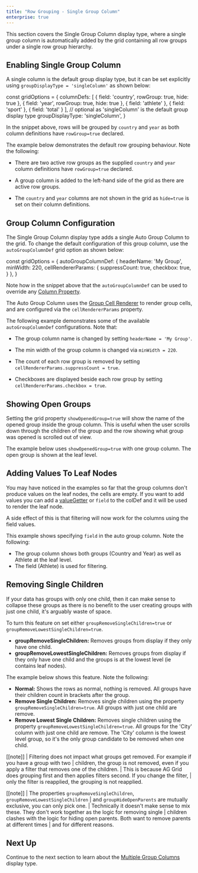 ```yaml
---
title: "Row Grouping - Single Group Column"
enterprise: true
---
```


This section covers the Single Group Column display type, where a single group column is automatically added by the grid
containing all row groups under a single row group hierarchy.

<image-caption src="grouping-single-group-column/resources/single-group-column.png" alt="Single Group Column" maxWidth="80%" constrained="true" centered="true"></image-caption>

## Enabling Single Group Column

A single column is the default group display type, but it can be set explicitly using `groupDisplayType = 'singleColumn'` as shown below:

<snippet spaceBetweenProperties="true">
const gridOptions = {
    columnDefs: [
        { field: 'country', rowGroup: true, hide: true },
        { field: 'year', rowGroup: true, hide: true },
        { field: 'athlete' },
        { field: 'sport' },
        { field: 'total' }
    ],
    // optional as 'singleColumn' is the default group display type
    groupDisplayType: 'singleColumn',
}
</snippet>

In the snippet above, rows will be grouped by `country` and `year` as both column definitions have `rowGroup=true` declared.

The example below demonstrates the default row grouping behaviour. Note the following:

- There are two active row groups as the supplied `country` and `year` column definitions have `rowGroup=true` declared.

- A group column is added to the left-hand side of the grid as there are active row groups.

- The `country` and `year` columns are not shown in the grid as `hide=true` is set on their column definitions.

<grid-example title='Enabling Single Group Column' name='enabling-single-group-column' type='generated' options='{ "enterprise": true, "exampleHeight": 540, "modules": ["clientside", "rowgrouping"] }'></grid-example>

## Group Column Configuration  

The Single Group Column display type adds a single Auto Group Column to the grid. To change the default configuration
of this group column, use the `autoGroupColumnDef` grid option as shown below:

<snippet>
const gridOptions = {
    autoGroupColumnDef: {
        headerName: 'My Group',
        minWidth: 220,
        cellRendererParams: {
            suppressCount: true,
            checkbox: true,
        }
    },
}
</snippet>

Note how in the snippet above that the `autoGroupColumnDef` can be used to override any [Column Property](/column-definitions/). 

The Auto Group Column uses the [Group Cell Renderer](/group-cell-renderer/) to render group cells, and are configured via the `cellRendererParams` property.

The following example demonstrates some of the available `autoGroupColumnDef` configurations. Note that:

- The group column name is changed by setting `headerName = 'My Group'`.

- The min width of the group column is changed via `minWidth = 220`.  

- The count of each row group is removed by setting `cellRendererParams.suppressCount = true`.

- Checkboxes are displayed beside each row group by setting `cellRendererParams.checkbox = true`.

<grid-example title='Single Group Column Configuration' name='single-group-column-configuration' type='generated' options='{ "enterprise": true, "exampleHeight": 515, "modules": ["clientside", "rowgrouping"] }'></grid-example>

## Showing Open Groups

Setting the grid property `showOpenedGroup=true` will show the name of the opened group inside the group column.
This is useful when the user scrolls down through the children of the group and the row showing what group
was opened is scrolled out of view.

The example below uses `showOpenedGroup=true` with one group column. The open group is shown at the leaf level.

<grid-example title='Show Opened Groups' name='show-opened-group' type='generated' options='{ "enterprise": true, "exampleHeight": 515, "modules": ["clientside", "rowgrouping"] }'></grid-example>

## Adding Values To Leaf Nodes

You may have noticed in the examples so far that the group columns don't produce values on the leaf nodes, the cells are empty. If you want to add values you can add a [valueGetter](/value-getters/) or `field` to the colDef and it will be used to render the leaf node.

A side effect of this is that filtering will now work for the columns using the field values.

This example shows specifying `field` in the auto group column. Note the following:

- The group column shows both groups (Country and Year) as well as Athlete at the leaf level.
- The field (Athlete) is used for filtering.

<grid-example title='Adding Values To Leaf Nodes' name='adding-values-to-leaf-nodes' type='generated' options='{ "enterprise": true, "exampleHeight": 515, "modules": ["clientside", "rowgrouping", "menu", "columnpanel", "setfilter"] }'></grid-example>

## Removing Single Children

If your data has groups with only one child, then it can make sense to collapse these groups as there is no benefit to the user creating groups with just one child, it's arguably waste of space.

To turn this feature on set either `groupRemoveSingleChildren=true` or `groupRemoveLowestSingleChildren=true`.

- **groupRemoveSingleChildren:** Removes groups from display if they only have one child.
- **groupRemoveLowestSingleChildren:** Removes groups from display if they only have one child and the groups is at the lowest level (ie contains leaf nodes).

The example below shows this feature. Note the following:

- **Normal:** Shows the rows as normal, nothing is removed. All groups have their children count in brackets after the group.
- **Remove Single Children:** Removes single children using the property `groupRemoveSingleChildren=true`. All groups with just one child are remove.
- **Remove Lowest Single Children:** Removes single children using the property `groupRemoveLowestSingleChildren=true`. All groups for the 'City' column with just one child are remove. The 'City' column is the lowest level group, so it's the only group candidate to be removed when one child.

<grid-example title='Removing Single Children' name='remove-single-children' type='vanilla' options='{ "enterprise": true, "exampleHeight": 540, "modules":["clientside", "rowgrouping", "menu", "columnpanel", "setfilter"] }'></grid-example>

[[note]]
| Filtering does not impact what groups get removed. For example if you have a group with two
| children, the group is not removed, even if you apply a filter that removes one of the children.
| This is because AG Grid does grouping first and then applies filters second. If you change the filter,
| only the filter is reapplied, the grouping is not reapplied.

[[note]]
| The properties `groupRemoveSingleChildren`, `groupRemoveLowestSingleChildren`
| and `groupHideOpenParents` are mutually exclusive, you can only pick one.
| Technically it doesn't make sense to mix these. They don't work together as the logic for removing single
| children clashes with the logic for hiding open parents. Both want to remove parents at different times
| and for different reasons.

## Next Up

Continue to the next section to learn about the [Multiple Group Columns](../grouping-multiple-group-columns/) display type.